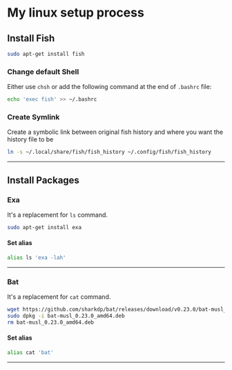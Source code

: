 # My linux setup process

## Install Fish

```bash
sudo apt-get install fish
```

### Change default Shell

Either use `chsh` or add the following command at the end of `.bashrc` file:

```bash
echo 'exec fish' >> ~/.bashrc
```

### Create Symlink

Create a symbolic link between original fish history and where you want the history file to be

```bash
ln -s ~/.local/share/fish/fish_history ~/.config/fish/fish_history
```

---

## Install Packages

### Exa

It's a replacement for `ls` command.

```bash
sudo apt-get install exa
```

#### Set alias

```bash
alias ls 'exa -lah'
```

---

### Bat

It's a replacement for `cat` command.

```bash
wget https://github.com/sharkdp/bat/releases/download/v0.23.0/bat-musl_0.23.0_amd64.deb
sudo dpkg -i bat-musl_0.23.0_amd64.deb
rm bat-musl_0.23.0_amd64.deb
```

#### Set alias

```bash
alias cat 'bat'
```

---
